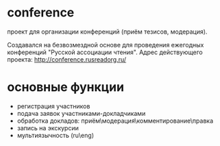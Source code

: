 conference
==========
проект для организации конференций  (приём тезисов, модерация).

Создавался на безвозмездной основе для проведения ежегодных конференций "Русской ассоциации чтения".
Адрес действующего проекта: http://conference.rusreadorg.ru/

основные функции
=================
* регистрация участников
* подача заявок участниками-докладчиками
* обработка докладов: приём\модерация\комментирование\правка
* запись на экскурсии
* мультиязычность (ru\eng)
